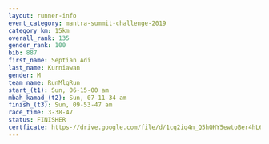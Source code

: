 ```yaml
---
layout: runner-info 
event_category: mantra-summit-challenge-2019 
category_km: 15km 
overall_rank: 135
gender_rank: 100
bib: 887
first_name: Septian Adi
last_name: Kurniawan
gender: M
team_name: RunMlgRun
start_(t1): Sun, 06-15-00 am
mbah_kamad_(t2): Sun, 07-11-34 am
finish_(t3): Sun, 09-53-47 am
race_time: 3-38-47
status: FINISHER
certficate: https-//drive.google.com/file/d/1cq2iq4n_Q5hQHY5ewtoBer4hL60Dya6o/view?usp=sharing
---
```

